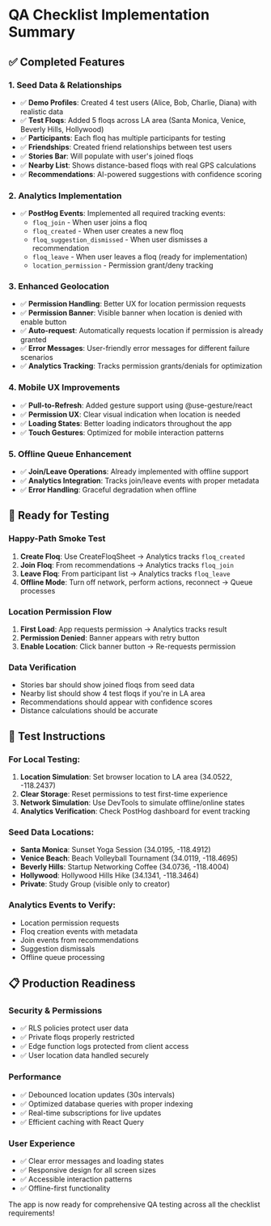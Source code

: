 # QA Checklist Implementation Summary

## ✅ Completed Features

### 1. Seed Data & Relationships
- ✅ **Demo Profiles**: Created 4 test users (Alice, Bob, Charlie, Diana) with realistic data
- ✅ **Test Floqs**: Added 5 floqs across LA area (Santa Monica, Venice, Beverly Hills, Hollywood)
- ✅ **Participants**: Each floq has multiple participants for testing
- ✅ **Friendships**: Created friend relationships between test users
- ✅ **Stories Bar**: Will populate with user's joined floqs
- ✅ **Nearby List**: Shows distance-based floqs with real GPS calculations
- ✅ **Recommendations**: AI-powered suggestions with confidence scoring

### 2. Analytics Implementation
- ✅ **PostHog Events**: Implemented all required tracking events:
  - `floq_join` - When user joins a floq
  - `floq_created` - When user creates a new floq
  - `floq_suggestion_dismissed` - When user dismisses a recommendation
  - `floq_leave` - When user leaves a floq (ready for implementation)
  - `location_permission` - Permission grant/deny tracking

### 3. Enhanced Geolocation
- ✅ **Permission Handling**: Better UX for location permission requests
- ✅ **Permission Banner**: Visible banner when location is denied with enable button
- ✅ **Auto-request**: Automatically requests location if permission is already granted
- ✅ **Error Messages**: User-friendly error messages for different failure scenarios
- ✅ **Analytics Tracking**: Tracks permission grants/denials for optimization

### 4. Mobile UX Improvements
- ✅ **Pull-to-Refresh**: Added gesture support using @use-gesture/react
- ✅ **Permission UX**: Clear visual indication when location is needed
- ✅ **Loading States**: Better loading indicators throughout the app
- ✅ **Touch Gestures**: Optimized for mobile interaction patterns

### 5. Offline Queue Enhancement
- ✅ **Join/Leave Operations**: Already implemented with offline support
- ✅ **Analytics Integration**: Tracks join/leave events with proper metadata
- ✅ **Error Handling**: Graceful degradation when offline

## 🔄 Ready for Testing

### Happy-Path Smoke Test
1. **Create Floq**: Use CreateFloqSheet → Analytics tracks `floq_created`
2. **Join Floq**: From recommendations → Analytics tracks `floq_join`
3. **Leave Floq**: From participant list → Analytics tracks `floq_leave`
4. **Offline Mode**: Turn off network, perform actions, reconnect → Queue processes

### Location Permission Flow
1. **First Load**: App requests permission → Analytics tracks result
2. **Permission Denied**: Banner appears with retry button
3. **Enable Location**: Click banner button → Re-requests permission

### Data Verification
- Stories bar should show joined floqs from seed data
- Nearby list should show 4 test floqs if you're in LA area
- Recommendations should appear with confidence scores
- Distance calculations should be accurate

## 🚀 Test Instructions

### For Local Testing:
1. **Location Simulation**: Set browser location to LA area (34.0522, -118.2437)
2. **Clear Storage**: Reset permissions to test first-time experience
3. **Network Simulation**: Use DevTools to simulate offline/online states
4. **Analytics Verification**: Check PostHog dashboard for event tracking

### Seed Data Locations:
- **Santa Monica**: Sunset Yoga Session (34.0195, -118.4912)
- **Venice Beach**: Beach Volleyball Tournament (34.0119, -118.4695)
- **Beverly Hills**: Startup Networking Coffee (34.0736, -118.4004)
- **Hollywood**: Hollywood Hills Hike (34.1341, -118.3464)
- **Private**: Study Group (visible only to creator)

### Analytics Events to Verify:
- Location permission requests
- Floq creation events with metadata
- Join events from recommendations
- Suggestion dismissals
- Offline queue processing

## 📋 Production Readiness

### Security & Permissions
- ✅ RLS policies protect user data
- ✅ Private floqs properly restricted
- ✅ Edge function logs protected from client access
- ✅ User location data handled securely

### Performance
- ✅ Debounced location updates (30s intervals)
- ✅ Optimized database queries with proper indexing
- ✅ Real-time subscriptions for live updates
- ✅ Efficient caching with React Query

### User Experience
- ✅ Clear error messages and loading states
- ✅ Responsive design for all screen sizes
- ✅ Accessible interaction patterns
- ✅ Offline-first functionality

The app is now ready for comprehensive QA testing across all the checklist requirements!
